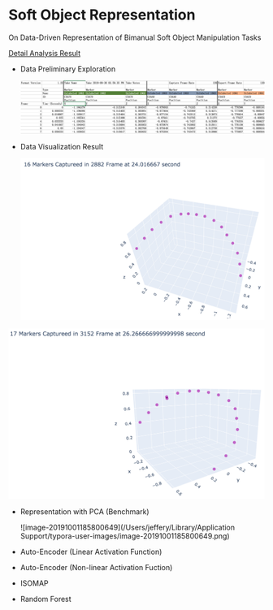 # Soft Object Representation
On Data-Driven Representation of Bimanual Soft Object Manipulation Tasks

[Detail Analysis Result](./RepresentationAnalysis.html)

- Data Preliminary Exploration

  ![DataExploration](./DataExploration.png)

- Data Visualization Result

  ![16m](./16m.png)

![17m](./17m.png)


- Representation with PCA (Benchmark)

  ![image-20191001185800649](/Users/jeffery/Library/Application Support/typora-user-images/image-20191001185800649.png)

- Auto-Encoder (Linear Activation Function)

- Auto-Encoder (Non-linear Activation Fuction)

- ISOMAP

- Random Forest





